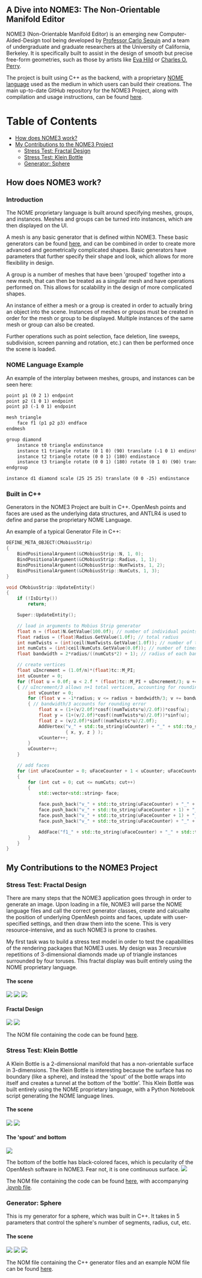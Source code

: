 ## A Dive into NOME3: The Non-Orientable Manifold Editor

NOME3 (Non-Orientable Manifold Editor) is an emerging new Computer-Aided-Design tool being developed by [Professor Carlo Sequin](https://people.eecs.berkeley.edu/~sequin/) and a team of undergraduate and graduate researchers at the University of California, Berkeley. It is specifically built to assist in the design of smooth but precise free-form geometries, such as those by artists like [Eva Hild](https://www.evahild.com/ceramics) or [Charles O. Perry](http://www.charlesperry.com/).

The project is built using C++ as the backend, with a proprietary [NOME language](https://github.com/randyfan/NOME3/wiki/NOME3-Language-Reference) used as the medium in which users can build their creations. The main up-to-date GitHub repository for the NOME3 Project, along with compilation and usage instructions, can be found [here](https://github.com/randyfan/NOME3).

Table of Contents
=================
* [How does NOME3 work?](#how-does-nome3-work)
* [My Contributions to the NOME3 Project](#my-contributions-to-the-nome3-project)
  - [Stress Test: Fractal Design](#stress-test-fractal-design)
  - [Stress Test: Klein Bottle](#stress-test-klein-bottle)
  - [Generator: Sphere](#generator-sphere)


## How does NOME3 work?

### Introduction
The NOME proprietary language is built around specifying meshes, groups, and instances. Meshes and groups can be turned into instances, which are then displayed on the UI.

A mesh is any basic generator that is defined within NOME3. These basic generators can be found [here](https://github.com/randyfan/NOME3/wiki/NOME3-Language-Reference), and can be combined in order to create more advanced and geometrically complicated shapes. Basic generators have parameters that further specify their shape and look, which allows for more flexibility in design.

A group is a number of meshes that have been 'grouped' together into a new mesh, that can then be treated as a singular mesh and have operations performed on. This allows for scalability in the design of more complicated shapes.

An instance of either a mesh or a group is created in order to actually bring an object into the scene. Instances of meshes or groups must be created in order for the mesh or group to be displayed. Multiple instances of the same mesh or group can also be created.

Further operations such as point selection, face deletion, line sweeps, subdivision, screen panning and rotation, etc.) can then be performed once the scene is loaded.

### NOME Language Example
An example of the interplay between meshes, groups, and instances can be seen here:
```markdown
point p1 (0 2 1) endpoint
point p2 (1 0 1) endpoint
point p3 (-1 0 1) endpoint

mesh triangle
    face f1 (p1 p2 p3) endface
endmesh

group diamond
	instance t0 triangle endinstance
	instance t1 triangle rotate (0 1 0) (90) translate (-1 0 1) endinstance
	instance t2 triangle rotate (0 0 1) (180) endinstance
	instance t3 triangle rotate (0 0 1) (180) rotate (0 1 0) (90) translate (-1 0 1) endinstance
endgroup

instance d1 diamond scale (25 25 25) translate (0 0 -25) endinstance
```

### Built in C++
Generators in the NOME3 Project are built in C++. OpenMesh points and faces are used as the underlying data structures, and ANTLR4 is used to define and parse the proprietary NOME Language.

An example of a typical Generator File in C++:
```cpp
DEFINE_META_OBJECT(CMobiusStrip)
{
    BindPositionalArgument(&CMobiusStrip::N, 1, 0);
    BindPositionalArgument(&CMobiusStrip::Radius, 1, 1);
    BindPositionalArgument(&CMobiusStrip::NumTwists, 1, 2);
    BindPositionalArgument(&CMobiusStrip::NumCuts, 1, 3);
}

void CMobiusStrip::UpdateEntity()
{
    if (!IsDirty())
        return;

    Super::UpdateEntity();

    // load in arguments to Mobius Strip generator
    float n = (float)N.GetValue(100.0f); // number of individual points on each band
    float radius = (float)Radius.GetValue(1.0f); // total radius
    int numTwists = (int)ceil(NumTwists.GetValue(1.0f)); // number of twists
    int numCuts = (int)ceil(NumCuts.GetValue(0.0f)); // number of times surface is cut
    float bandwidth = 2*radius/((numCuts*2) + 1); // radius of each band

    // create vertices
    float uIncrement = (1.0f/n)*(float)tc::M_PI;
    int uCounter = 0;
    for (float u = 0.0f; u < 2.f * (float)tc::M_PI + uIncrement/3; u += uIncrement)
    { // uIncrement/3 allows n+1 total vertices, accounting for rounding error (n+1th vertex == 0th vertex)
        int vCounter = 0;
        for (float v = -1*radius; v <= radius + bandwidth/3; v += bandwidth)
        { // bandwidth/3 accounts for rounding error
            float x = (1+(v/2.0f)*cosf((numTwists*u)/2.0f))*cosf(u);
            float y = (1+(v/2.0f)*cosf((numTwists*u)/2.0f))*sinf(u);
            float z = (v/2.0f)*sinf((numTwists*u)/2.0f);
            AddVertex("v_" + std::to_string(uCounter) + "_" + std::to_string(vCounter), // name ex. "v_0_5"
                      { x, y, z } );
            vCounter++;
        }
        uCounter++;
    }

    // add faces
    for (int uFaceCounter = 0; uFaceCounter + 1 < uCounter; uFaceCounter++)
    {
        for (int cut = 0; cut <= numCuts; cut++)
        {
            std::vector<std::string> face;

            face.push_back("v_" + std::to_string(uFaceCounter) + "_" + std::to_string(2*cut)); //2*cut
            face.push_back("v_" + std::to_string(uFaceCounter + 1) + "_" + std::to_string(2*cut));
            face.push_back("v_" + std::to_string(uFaceCounter + 1) + "_" + std::to_string(2*cut+1)); //2*cut+1
            face.push_back("v_" + std::to_string(uFaceCounter) + "_" + std::to_string(2*cut+1));

            AddFace("f1_" + std::to_string(uFaceCounter) + "_" + std::to_string(cut), face);
        }
    }
}
```

## My Contributions to the NOME3 Project

### Stress Test: Fractal Design
There are many steps that the NOME3 application goes through in order to generate an image. Upon loading in a file, NOME3 will parse the NOME language files and call the correct generator classes, create and calcualte the position of underlying OpenMesh points and faces, update with user-specified settings, and then draw them into the scene. This is very resource-intensive, and as such NOME3 is prone to crashes.

My first task was to build a stress test model in order to test the capabilities of the rendering packages that NOME3 uses. My design was 3 recursive repetitions of 3-dimensional diamonds made up of triangle instances surrounded by four toruses. This fractal display was built entirely using the NOME proprietary language.
#### The scene
![](hw1MainPic.png)
![](hw1MainSpin.gif) ![](hw1CloseUpSpinning.gif)

#### Fractal Design
![](hw1FractalPic.png) ![](hw1-fractal-view-2.gif)

The NOM file containing the code can be found [here](https://github.com/Brandonyli/brandonyli.github.io/blob/main/hw1.nom).

### Stress Test: Klein Bottle
A Klein Bottle is a 2-dimensional manifold that has a non-orientable surface in 3-dimensions. The Klein Bottle is interesting because the surface has no boundary (like a sphere), and instead the 'spout' of the bottle wraps into itself and creates a tunnel at the bottom of the 'bottle'. This Klein Bottle was built entirely using the NOME proprietary language, with a Python Notebook script generating the NOME language lines.

#### The scene
![](main.png) ![](mainAlt.png)

#### The 'spout' and bottom
![](inside.gif)

The bottom of the bottle has black-colored faces, which is pecularity of the OpenMesh software in NOME3. Fear not, it is one continuous surface.
![](bottlebottom.png)

The NOM file containing the code can be found [here](https://github.com/Brandonyli/brandonyli.github.io/blob/main/kleinbottle.nom), with accompanying [.ipynb file](https://github.com/Brandonyli/brandonyli.github.io/blob/main/NOME%20File%20Generator%20Example.ipynb).

### Generator: Sphere
This is my generator for a sphere, which was built in C++. It takes in 5 parameters that control the sphere's number of segments, radius, cut, etc.

#### The scene
![](sphere.png)
![](sphereSegs.gif) ![](sphereSideOpen.gif)

The NOM file containing the C++ generator files and an example NOM file can be found [here](https://github.com/Brandonyli/brandonyli.github.io/tree/main/sphere).
